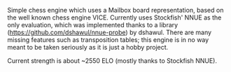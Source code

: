 Simple chess engine which uses a Mailbox board representation, based on the well known chess engine VICE. 
Currently uses Stockfish' NNUE as the only evaluation, which was implemented thanks to a library (https://github.com/dshawul/nnue-probe) by dshawul.
There are many missing features such as transposition tables; this engine is in no way meant to be taken seriously as it is just a hobby project.

Current strength is about ~2550 ELO (mostly thanks to Stockfish NNUE).
